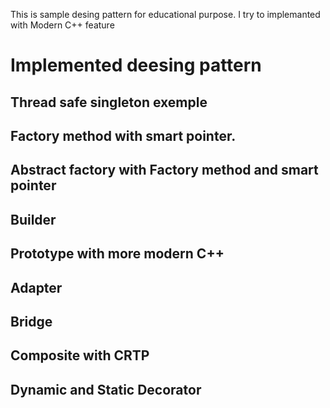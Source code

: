 This is sample desing pattern for educational purpose. I try to implemanted with Modern C++ feature
# Implemented deesing pattern
## Thread safe singleton exemple
## Factory method with smart pointer.
## Abstract factory with Factory method and smart pointer
## Builder
## Prototype with more modern C++
## Adapter
## Bridge
## Composite with CRTP
## Dynamic and Static Decorator